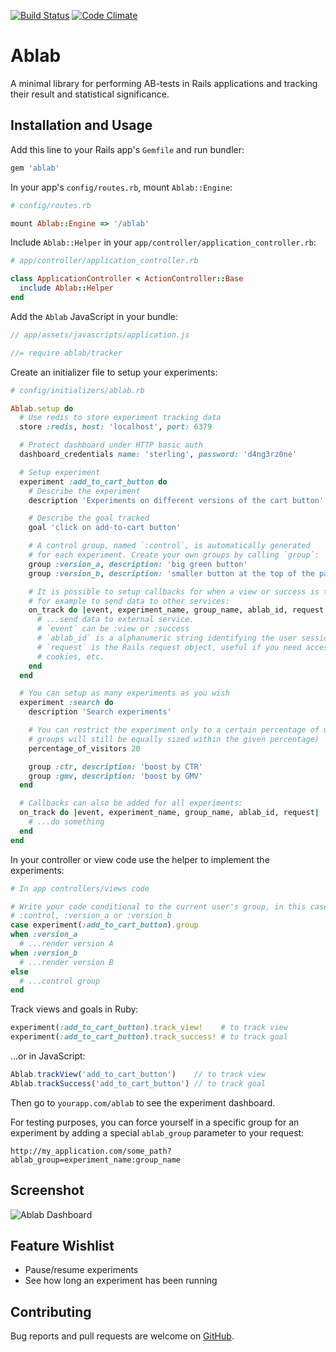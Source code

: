 [![Build Status](https://travis-ci.org/lucaong/ablab.svg?branch=master)](https://travis-ci.org/lucaong/ablab)
[![Code Climate](https://codeclimate.com/github/lucaong/ablab/badges/gpa.svg)](https://codeclimate.com/github/lucaong/ablab)

# Ablab

A minimal library for performing AB-tests in Rails applications and tracking
their result and statistical significance.


## Installation and Usage

Add this line to your Rails app's `Gemfile` and run bundler:

```ruby
gem 'ablab'
```

In your app's `config/routes.rb`, mount `Ablab::Engine`:

```ruby
# config/routes.rb

mount Ablab::Engine => '/ablab'
```

Include `Ablab::Helper` in your `app/controller/application_controller.rb`:

```ruby
# app/controller/application_controller.rb

class ApplicationController < ActionController::Base
  include Ablab::Helper
end
```

Add the `Ablab` JavaScript in your bundle:

```javascript
// app/assets/javascripts/application.js

//= require ablab/tracker
```

Create an initializer file to setup your experiments:

```ruby
# config/initializers/ablab.rb

Ablab.setup do
  # Use redis to store experiment tracking data
  store :redis, host: 'localhost', port: 6379

  # Protect dashboard under HTTP basic auth
  dashboard_credentials name: 'sterling', password: 'd4ng3rz0ne'

  # Setup experiment
  experiment :add_to_cart_button do
    # Describe the experiment
    description 'Experiments on different versions of the cart button'

    # Describe the goal tracked
    goal 'click on add-to-cart button'

    # A control group, named `:control`, is automatically generated
    # for each experiment. Create your own groups by calling `group`:
    group :version_a, description: 'big green button'
    group :version_b, description: 'smaller button at the top of the page'

    # It is possible to setup callbacks for when a view or success is tracked,
    # for example to send data to other services:
    on_track do |event, experiment_name, group_name, ablab_id, request|
      # ...send data to external service.
      # `event` can be :view or :success
      # `ablab_id` is a alphanumeric string identifying the user session
      # `request` is the Rails request object, useful if you need access to
      # cookies, etc.
    end
  end

  # You can setup as many experiments as you wish
  experiment :search do
    description 'Search experiments'

    # You can restrict the experiment only to a certain percentage of users (the
    # groups will still be equally sized within the given percentage)
    percentage_of_visitors 20

    group :ctr, description: 'boost by CTR'
    group :gmv, description: 'boost by GMV'
  end

  # Callbacks can also be added for all experiments:
  on_track do |event, experiment_name, group_name, ablab_id, request|
    # ...do something
  end
end
```

In your controller or view code use the helper to implement the experiments:

```ruby
# In app controllers/views code

# Write your code conditional to the current user's group, in this case
# :control, :version_a or :version_b
case experiment(:add_to_cart_button).group
when :version_a
  # ...render version A
when :version_b
  # ...render version B
else
  # ...control group
end
```

Track views and goals in Ruby:

```ruby
experiment(:add_to_cart_button).track_view!    # to track view
experiment(:add_to_cart_button).track_success! # to track goal
```

...or in JavaScript:

```javascript
Ablab.trackView('add_to_cart_button')    // to track view
Ablab.trackSuccess('add_to_cart_button') // to track goal
```

Then go to `yourapp.com/ablab` to see the experiment dashboard.

For testing purposes, you can force yourself in a specific group for an
experiment by adding a special `ablab_group` parameter to your request:

```
http://my_application.com/some_path?ablab_group=experiment_name:group_name
```


## Screenshot

![Ablab Dashboard](https://raw.githubusercontent.com/lucaong/ablab/master/dashboard.png)


## Feature Wishlist

  - Pause/resume experiments
  - See how long an experiment has been running


## Contributing

Bug reports and pull requests are welcome on [GitHub](https://github.com/lucaong/ablab).
